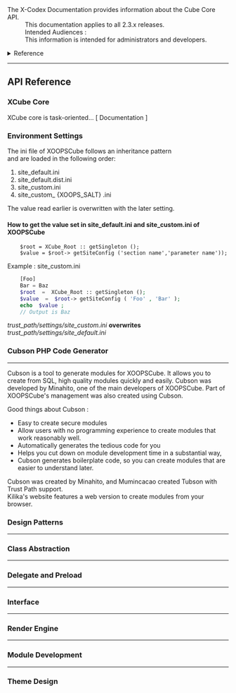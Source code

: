 <dl>
  <dt>The X-Codex Documentation provides information about the Cube Core API.</dt>
  <dd><span class="iconify" data-icon="mdi:cube-scan" data-width="18px" data-height="18px"></span> This documentation applies to all 2.3.x releases.</dd>
  <dd><span class="iconify" data-icon="mdi:account-multiple" data-width="18px" data-height="18px"></span> Intended Audiences :</dd>
  <dd>This information is intended for administrators and developers.</dd>
</dl>

<details>
<summary style="cursor: pointer;">Reference</summary>

- XCube Core API
- Environment Settings
- Cubson Code Generator
- Legacy compatibility
- Design Patterns
- PHP Class Abstraction
- Delegate and Preload mechanism, single file extension 
- Interface
- Render Engine
- Module Development
- Theme Design

</details>

---

## API Reference


### XCube Core

XCube core is task-oriented... [ Documentation ]

### Environment Settings

The ini file of XOOPSCube follows an inheritance pattern  
and are loaded in the following order: 

1. site_default.ini
2. site_default.dist.ini
3. site_custom.ini
4. site_custom_ {XOOPS_SALT} .ini  

The value read earlier is overwritten with the later setting.

#### How to get the value set in site_default.ini and site_custom.ini of XOOPSCube

```
    $root = XCube_Root :: getSingleton ();  
    $value = $root-> getSiteConfig ('section name','parameter name'));
``` 

Example : site_custom.ini   

```php 
    [Foo]    
    Bar = Baz    
    $root  =  XCube_Root :: getSingleton ();    
    $value  =  $root-> getSiteConfig ( 'Foo' , 'Bar' );    
    echo  $value ;    
    // Output is Baz
```
  
_trust_path/settings/site_custom.ini_ **overwrites** _trust_path/settings/site_default.ini_



### Cubson PHP Code Generator 
-----

Cubson is a tool to generate modules for XOOPSCube. 
It allows you to create from SQL, high quality modules quickly and easily. 
Cubson was developed by Minahito, one of the main developers of XOOPSCube. 
Part of XOOPSCube's management was also created using Cubson.

Good things about Cubson :  

- Easy to create secure modules
- Allow users with no programming experience to create modules that work reasonably well.
- Automatically generates the tedious code for you
- Helps you cut down on module development time in a substantial way, 
- Cubson generates boilerplate code, so you can create modules that are easier to understand later.
 
Cubson was created by Minahito, and Mumincacao created Tubson with Trust Path support.  
Kilika's website features a web version to create modules from your browser. 

### Design Patterns
-----

### Class Abstraction
-----

### Delegate and Preload 
-----

### Interface
-----

### Render Engine
-----

### Module Development
-----

### Theme Design
